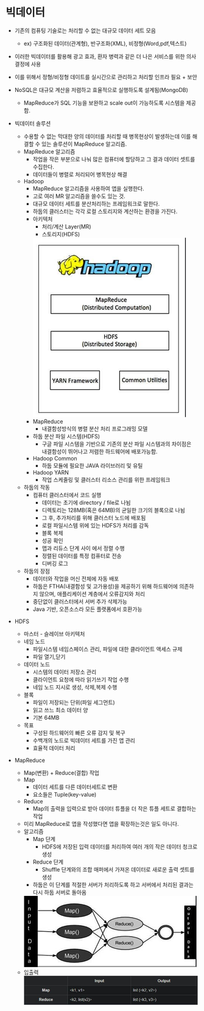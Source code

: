# 빅데이터
* 기존의 컴퓨팅 기술로는 처리할 수 없는 대규모 데이터 세트 모음
  * ex) 구조화된 데이터(관계형), 반구조화(XML), 비정형(Word,pdf,텍스트)
* 이러한 빅데이터를 활용해 광고 효과, 환자 병력과 같은 더 나은 서비스를 위한 의사결정에 사용
* 이를 위해서 정형/비정형 데이트를 실시간으로 관리하고 처리할 인프라 필요 + 보안
* NoSQL은 대규모 계산을 저렴하고 효율적으로 실행하도록 설계됨(MongoDB)
  * MapReduce가 SQL 기능을 보완하고 scale out이 가능하도록 시스템을 제공함.


* 빅데이터 솔루션
  * 수용할 수 없는 막대한 양의 데이터를 처리할 때 병목현상이 발생하는데 이를 해결할 수 있는 솔루션이 MapReduce 알고리즘.
  * MapReduce 알고리즘
    * 작업을 작은 부분으로 나눠 많은 컴퓨터에 할당하고 그 결과 데이터 셋트를 수집한다.
    * 데이터들이 병렬로 처리되어 병목현상 해결
  * Hadoop
    * MapReduce 알고리즘을 사용하여 앱을 실행한다.
    * 고로 여러 MR 알고리즘을 쓸수도 있는 것.
    * 대규모 데이터 세트를 분산처리하는 프레임워크로 말한다.
    * 하둡의 클러스터는 각각 로컬 스토리지와 계산하는 환경을 가진다.
    * 아키텍처
      * 처리/계산 Layer(MR)
      * 스토리지(HDFS)
      <img src="..\assets\hadoop_architecture.JPG">
    * MapReduce
      * 내결함성방식의 병렬 분산 처리 프로그래밍 모델
    * 하둡 분산 파일 시스템(HDFS)
      * 구글 파일 시스템을 기반으로 기존의 분산 파일 시스템과의 차이점은 내결함성이 뛰어나고 저렴한 하드웨어에 배포가능함.
    * Hadoop Common
      * 하둡 모듈에 필요한 JAVA 라이브러리 및 유틸
    * Hadoop YARN
      * 작업 스케줄링 및 클러스터 리소스 관리를 위한 프레임워크
  * 하둡의 작동
    * 컴퓨터 클러스터에서 코드 실행
      * 데이터는 초기에 directory / file로 나뉨
      * 디렉토리는 128MB(혹은 64MB)의 균일한 크기의 블록으로 나뉨
      * 그 후, 추가처리를 위해 클러스터 노드에 배포됨
      * 로컬 파일시스템 위에 있는 HDFS가 처리를 감독
      * 블록 복제
      * 성공 확인
      * 맵과 리듀스 단계 사이 에서 정렬 수행
      * 정렬된 데이터를 특정 컴퓨터로 전송
      * 디버깅 로그
  * 하둡의 장점
    * 데이터와 작업을 머신 전체에 자동 배포
    * 하둡은 FTHA(내결함성 및 고가용성)을 제공하기 위해 하드웨어에 의존하지 않으며, 애플리케이션 계층에서 오류감지와 처리
    * 중단없이 클러스터에서 서버 추가 삭제가능
    * Java 기반, 오픈소스라 모든 플랫폼에서 호환가능
* HDFS
  * 마스터 - 슬레이브 아키텍처
  * 네임 노드
    * 파일시스템 네임스페이스 관리, 파일에 대한 클라이언트 액세스 규제
    * 파일 열기,닫기
  * 데이터 노드
    * 시스템의 데이터 저장소 관리
    * 클라이언트 요청에 따라 읽기쓰기 작업 수행
    * 네임 노드 지시로 생성, 삭제,복제 수행
  * 블록
    * 파일이 저장되는 단위(파일 세그먼트)
    * 읽고 쓰느 최소 데이터 양
    * 기본 64MB
  * 목표
    * 구성된 하드웨어의 빠른 오류 감지 및 복구
    * 수백개의 노드로 빅데이터 세트를 가진 앱 관리
    * 효율적 데이터 처리

* MapReduce
  * Map(변환) + Reduce(결합) 작업
  * Map
    * 데이터 세트를 다른 데이터세트로 변환
    * 요소들은 Tuple(key-value)
  * Reduce
    * Map의 출력을 입력으로 받아 데이터 튜플을 더 작은 튜플 세트로 결합하는 작업
  * 미리 MapReduce로 앱을 작성했다면 앱을 확장하는것은 일도 아니다.
  * 알고리즘
    * Map 단계
      * HDFS에 저장된 입력 데이터를 처리하여 여러 개의 작은 데이터 청크로 생성
    * Reduce 단계
      * Shuffle 단계와의 조합 매퍼에서 가져온 데이터로 새로운 출력 셋트를 생성
    * 하둡은 이 단계를 적절한 서버가 처리하도록 하고 서버에서 처리된 결과는 다시 하둡 서버로 돌아옴
    <img src="..\assets\hadoop_algorithm.JPG">
  * 입출력
    <img src="..\assets\hadoop_io.JPG">
    